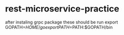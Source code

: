 # rest-microservice-practice


after instaling grpc package these should be run
export GOPATH=$HOME/go
export PATH=$PATH:$GOPATH/bin

